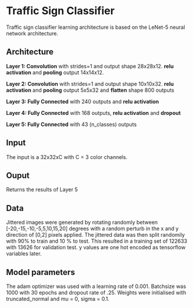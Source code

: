 # Traffic Sign Classifier


Traffic sign classifier learning architecture is based on the LeNet-5 neural network architecture.

## Architecture
**Layer 1: Convolution** with strides=1 and output shape 28x28x12. **relu activation** and **pooling** output 14x14x12.

**Layer 2: Convolution** with strides=1 and output shape 10x10x32. **relu activation** and **pooling** output 5x5x32 and **flatten** shape 800 outputs

**Layer 3: Fully Connected** with 240 outputs and **relu activation**

**Layer 4: Fully Connected** with 168 outputs, **relu activation** and **dropout**

**Layer 5: Fully Connected** with 43 (n_classes) outputs

## Input
The input is a 32x32xC with C = 3 color channels.

## Ouput
Returns the results of Layer 5

## Data
Jittered images were generated by rotating randomly between [-20,-15,-10,-5,5,10,15,20] degrees with a random perturb in the x and y direction of [0,2] pixels applied. The jittered data was then split randomily with 90% to train and 10 % to test. This resulted in a training set of 122633 with 13626 for validation test.
y values are one hot encoded as tensorflow variables later.

## Model parameters
The adam optimizer was used with a learning rate of 0.001. Batchsize was 1000 with 30 epochs and dropout rate of .25. Weights were initialised with truncated_normal and mu = 0, sigma = 0.1.


